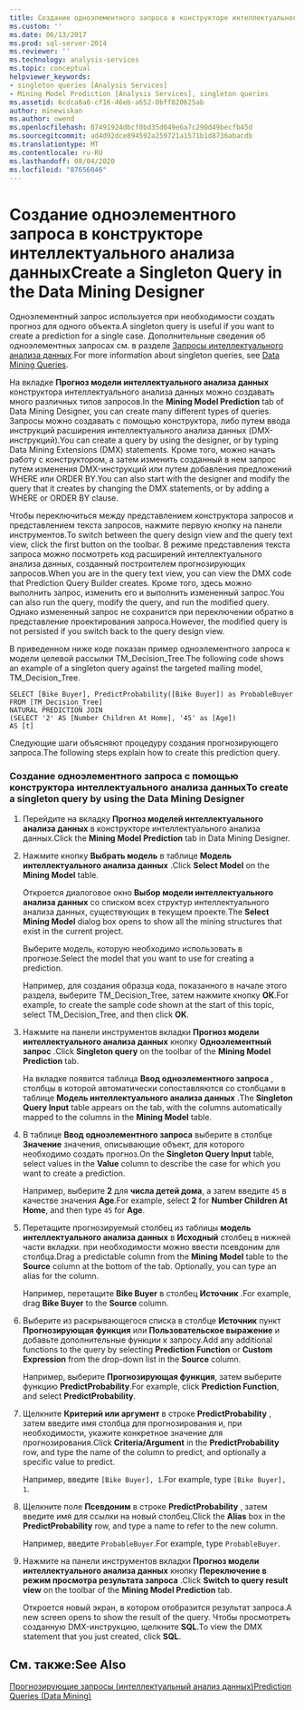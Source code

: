 ```yaml
---
title: Создание одноэлементного запроса в конструкторе интеллектуального анализа данных | Документация Майкрософт
ms.custom: ''
ms.date: 06/13/2017
ms.prod: sql-server-2014
ms.reviewer: ''
ms.technology: analysis-services
ms.topic: conceptual
helpviewer_keywords:
- singleton queries [Analysis Services]
- Mining Model Prediction [Analysis Services], singleton queries
ms.assetid: 6cdca8a0-cf16-46eb-a652-0bff820625ab
author: minewiskan
ms.author: owend
ms.openlocfilehash: 07491924dbcf0bd35d049e6a7c290d49becfb45d
ms.sourcegitcommit: ad4d92dce894592a259721a1571b1d8736abacdb
ms.translationtype: MT
ms.contentlocale: ru-RU
ms.lasthandoff: 08/04/2020
ms.locfileid: "87656046"
---
```

# <a name="create-a-singleton-query-in-the-data-mining-designer"></a><span data-ttu-id="10dd4-102">Создание одноэлементного запроса в конструкторе интеллектуального анализа данных</span><span class="sxs-lookup"><span data-stu-id="10dd4-102">Create a Singleton Query in the Data Mining Designer</span></span>
  <span data-ttu-id="10dd4-103">Одноэлементный запрос используется при необходимости создать прогноз для одного объекта.</span><span class="sxs-lookup"><span data-stu-id="10dd4-103">A singleton query is useful if you want to create a prediction for a single case.</span></span> <span data-ttu-id="10dd4-104">Дополнительные сведения об одноэлементных запросах см. в разделе [Запросы интеллектуального анализа данных](data-mining-queries.md).</span><span class="sxs-lookup"><span data-stu-id="10dd4-104">For more information about singleton queries, see [Data Mining Queries](data-mining-queries.md).</span></span>  
  
 <span data-ttu-id="10dd4-105">На вкладке **Прогноз модели интеллектуального анализа данных** конструктора интеллектуального анализа данных можно создавать много различных типов запросов.</span><span class="sxs-lookup"><span data-stu-id="10dd4-105">In the **Mining Model Prediction** tab of Data Mining Designer, you can create many different types of queries.</span></span> <span data-ttu-id="10dd4-106">Запросы можно создавать с помощью конструктора, либо путем ввода инструкций расширения интеллектуального анализа данных (DMX-инструкций).</span><span class="sxs-lookup"><span data-stu-id="10dd4-106">You can create a query by using the designer, or by typing Data Mining Extensions (DMX) statements.</span></span> <span data-ttu-id="10dd4-107">Кроме того, можно начать работу с конструктором, а затем изменить созданный в нем запрос путем изменения DMX-инструкций или путем добавления предложений WHERE или ORDER BY.</span><span class="sxs-lookup"><span data-stu-id="10dd4-107">You can also start with the designer and modify the query that it creates by changing the DMX statements, or by adding a WHERE or ORDER BY clause.</span></span>  
  
 <span data-ttu-id="10dd4-108">Чтобы переключиться между представлением конструктора запросов и представлением текста запросов, нажмите первую кнопку на панели инструментов.</span><span class="sxs-lookup"><span data-stu-id="10dd4-108">To switch between the query design view and the query text view, click the first button on the toolbar.</span></span> <span data-ttu-id="10dd4-109">В режиме представления текста запроса можно посмотреть код расширений интеллектуального анализа данных, созданный построителем прогнозирующих запросов.</span><span class="sxs-lookup"><span data-stu-id="10dd4-109">When you are in the query text view, you can view the DMX code that Prediction Query Builder creates.</span></span> <span data-ttu-id="10dd4-110">Кроме того, здесь можно выполнить запрос, изменить его и выполнить измененный запрос.</span><span class="sxs-lookup"><span data-stu-id="10dd4-110">You can also run the query, modify the query, and run the modified query.</span></span> <span data-ttu-id="10dd4-111">Однако измененный запрос не сохранится при переключении обратно в представление проектирования запроса.</span><span class="sxs-lookup"><span data-stu-id="10dd4-111">However, the modified query is not persisted if you switch back to the query design view.</span></span>  
  
 <span data-ttu-id="10dd4-112">В приведенном ниже коде показан пример одноэлементного запроса к модели целевой рассылки TM_Decision_Tree.</span><span class="sxs-lookup"><span data-stu-id="10dd4-112">The following code shows an example of a singleton query against the targeted mailing model, TM_Decision_Tree.</span></span>  
  
```  
SELECT [Bike Buyer], PredictProbability([Bike Buyer]) as ProbableBuyer  
FROM [TM_Decision_Tree]  
NATURAL PREDICTION JOIN  
(SELECT '2' AS [Number Children At Home], '45' as [Age])  
AS [t]  
```  
  
 <span data-ttu-id="10dd4-113">Следующие шаги объясняют процедуру создания прогнозирующего запроса.</span><span class="sxs-lookup"><span data-stu-id="10dd4-113">The following steps explain how to create this prediction query.</span></span>  
  
### <a name="to-create-a-singleton-query-by-using-the-data-mining-designer"></a><span data-ttu-id="10dd4-114">Создание одноэлементного запроса с помощью конструктора интеллектуального анализа данных</span><span class="sxs-lookup"><span data-stu-id="10dd4-114">To create a singleton query by using the Data Mining Designer</span></span>  
  
1.  <span data-ttu-id="10dd4-115">Перейдите на вкладку **Прогноз моделей интеллектуального анализа данных** в конструкторе интеллектуального анализа данных.</span><span class="sxs-lookup"><span data-stu-id="10dd4-115">Click the **Mining Model Prediction** tab in Data Mining Designer.</span></span>  
  
2.  <span data-ttu-id="10dd4-116">Нажмите кнопку **Выбрать модель** в таблице **Модель интеллектуального анализа данных** .</span><span class="sxs-lookup"><span data-stu-id="10dd4-116">Click **Select Model** on the **Mining Model** table.</span></span>  
  
     <span data-ttu-id="10dd4-117">Откроется диалоговое окно **Выбор модели интеллектуального анализа данных** со списком всех структур интеллектуального анализа данных, существующих в текущем проекте.</span><span class="sxs-lookup"><span data-stu-id="10dd4-117">The **Select Mining Model** dialog box opens to show all the mining structures that exist in the current project.</span></span>  
  
     <span data-ttu-id="10dd4-118">Выберите модель, которую необходимо использовать в прогнозе.</span><span class="sxs-lookup"><span data-stu-id="10dd4-118">Select the model that you want to use for creating a prediction.</span></span>  
  
     <span data-ttu-id="10dd4-119">Например, для создания образца кода, показанного в начале этого раздела, выберите TM_Decision_Tree, затем нажмите кнопку **ОК**.</span><span class="sxs-lookup"><span data-stu-id="10dd4-119">For example, to create the sample code shown at the start of this topic, select TM_Decision_Tree, and then click **OK**.</span></span>  
  
3.  <span data-ttu-id="10dd4-120">Нажмите на панели инструментов вкладки **Прогноз модели интеллектуального анализа данных** кнопку **Одноэлементный запрос** .</span><span class="sxs-lookup"><span data-stu-id="10dd4-120">Click **Singleton query** on the toolbar of the **Mining Model Prediction** tab.</span></span>  
  
     <span data-ttu-id="10dd4-121">На вкладке появится таблица **Ввод одноэлементного запроса** , столбцы в которой автоматически сопоставляются со столбцами в таблице **Модель интеллектуального анализа данных** .</span><span class="sxs-lookup"><span data-stu-id="10dd4-121">The **Singleton Query Input** table appears on the tab, with the columns automatically mapped to the columns in the **Mining Model** table.</span></span>  
  
4.  <span data-ttu-id="10dd4-122">В таблице **Ввод одноэлементного запроса** выберите в столбце **Значение** значения, описывающие объект, для которого необходимо создать прогноз.</span><span class="sxs-lookup"><span data-stu-id="10dd4-122">On the **Singleton Query Input** table, select values in the **Value** column to describe the case for which you want to create a prediction.</span></span>  
  
     <span data-ttu-id="10dd4-123">Например, выберите **2** для **числа детей дома**, а затем введите `45` в качестве значения **Age**.</span><span class="sxs-lookup"><span data-stu-id="10dd4-123">For example, select **2** for **Number Children At Home**, and then type `45` for **Age**.</span></span>  
  
5.  <span data-ttu-id="10dd4-124">Перетащите прогнозируемый столбец из таблицы **модель интеллектуального анализа данных** в **Исходный** столбец в нижней части вкладки. при необходимости можно ввести псевдоним для столбца.</span><span class="sxs-lookup"><span data-stu-id="10dd4-124">Drag a predictable column from the **Mining Model** table to the **Source** column at the bottom of the tab. Optionally, you can type an alias for the column.</span></span>  
  
     <span data-ttu-id="10dd4-125">Например, перетащите **Bike Buyer** в столбец **Источник** .</span><span class="sxs-lookup"><span data-stu-id="10dd4-125">For example, drag **Bike Buyer** to the **Source** column.</span></span>  
  
6.  <span data-ttu-id="10dd4-126">Выберите из раскрывающегося списка в столбце **Источник** пункт **Прогнозирующая функция** или **Пользовательское выражение** и добавьте дополнительные функции к запросу.</span><span class="sxs-lookup"><span data-stu-id="10dd4-126">Add any additional functions to the query by selecting **Prediction Function** or **Custom Expression** from the drop-down list in the **Source** column.</span></span>  
  
     <span data-ttu-id="10dd4-127">Например, выберите **Прогнозирующая функция**, затем выберите функцию **PredictProbability**.</span><span class="sxs-lookup"><span data-stu-id="10dd4-127">For example, click **Prediction Function**, and select **PredictProbability**.</span></span>  
  
7.  <span data-ttu-id="10dd4-128">Щелкните **Критерий или аргумент** в строке **PredictProbability** , затем введите имя столбца для прогнозирования и, при необходимости, укажите конкретное значение для прогнозирования.</span><span class="sxs-lookup"><span data-stu-id="10dd4-128">Click **Criteria/Argument** in the **PredictProbability** row, and type the name of the column to predict, and optionally a specific value to predict.</span></span>  
  
     <span data-ttu-id="10dd4-129">Например, введите `[Bike Buyer], 1`.</span><span class="sxs-lookup"><span data-stu-id="10dd4-129">For example, type `[Bike Buyer], 1`.</span></span>  
  
8.  <span data-ttu-id="10dd4-130">Щелкните поле **Псевдоним** в строке **PredictProbability** , затем введите имя для ссылки на новый столбец.</span><span class="sxs-lookup"><span data-stu-id="10dd4-130">Click the **Alias** box in the **PredictProbability** row, and type a name to refer to the new column.</span></span>  
  
     <span data-ttu-id="10dd4-131">Например, введите `ProbableBuyer`.</span><span class="sxs-lookup"><span data-stu-id="10dd4-131">For example, type `ProbableBuyer`.</span></span>  
  
9. <span data-ttu-id="10dd4-132">Нажмите на панели инструментов вкладки **Прогноз модели интеллектуального анализа данных** кнопку **Переключение в режим просмотра результата запроса** .</span><span class="sxs-lookup"><span data-stu-id="10dd4-132">Click **Switch to query result view** on the toolbar of the **Mining Model Prediction** tab.</span></span>  
  
     <span data-ttu-id="10dd4-133">Откроется новый экран, в котором отобразится результат запроса.</span><span class="sxs-lookup"><span data-stu-id="10dd4-133">A new screen opens to show the result of the query.</span></span> <span data-ttu-id="10dd4-134">Чтобы просмотреть созданную DMX-инструкцию, щелкните **SQL**.</span><span class="sxs-lookup"><span data-stu-id="10dd4-134">To view the DMX statement that you just created, click **SQL**.</span></span>  
  
## <a name="see-also"></a><span data-ttu-id="10dd4-135">См. также:</span><span class="sxs-lookup"><span data-stu-id="10dd4-135">See Also</span></span>  
 [<span data-ttu-id="10dd4-136">Прогнозирующие запросы (интеллектуальный анализ данных)</span><span class="sxs-lookup"><span data-stu-id="10dd4-136">Prediction Queries &#40;Data Mining&#41;</span></span>](prediction-queries-data-mining.md)  
  
  
